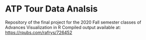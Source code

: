 # ATP Tour Data Analsis

Repository of the final project for the 2020 Fall semester classes of Advances Visualization in R
Compiled output available at: https://rpubs.com/rafrys/726452